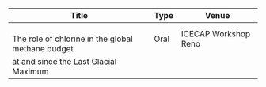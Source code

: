 |             Title             | Type           | Venue               |
| ----------------------------- | -------------- | ------------------- |
| <br>The role of chlorine in the global methane budget | Oral| ICECAP Workshop Reno | 
|  at and since the Last Glacial Maximum</br>            |     |                      |


